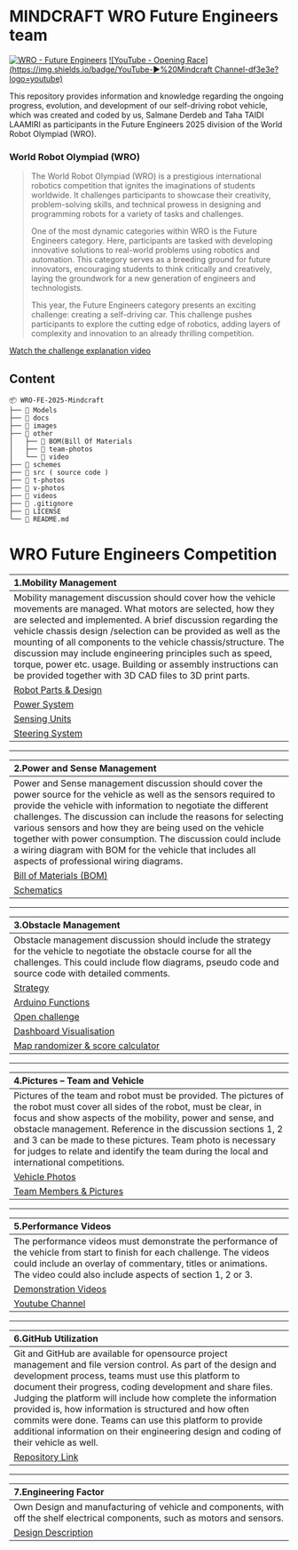 # MINDCRAFT WRO Future Engineers team
[![WRO - Future Engineers](https://img.shields.io/badge/WRO-Future_Engineers-2e52af)](https://wro-association.org/wp-content/uploads/WRO-2024-Future-Engineers-Self-Driving-Cars-General-Rules.pdf)
[![YouTube - Opening Race](https://img.shields.io/badge/YouTube-▶️%20Mindcraft Channel-df3e3e?logo=youtube)](http://www.youtube.com/@MindcraftWRO-kw8vp)


This repository provides information and knowledge regarding the ongoing progress, evolution, and development of our self-driving robot vehicle, which was created and coded by us, Salmane Derdeb and Taha TAIDI LAAMIRI as participants in the Future Engineers 2025 division of the World Robot Olympiad (WRO).

### World Robot Olympiad (WRO)

> The World Robot Olympiad (WRO) is a prestigious international robotics competition that ignites the imaginations of students worldwide. It challenges participants to showcase their creativity, problem-solving skills, and technical prowess in designing and programming robots for a variety of tasks and challenges.
>
> One of the most dynamic categories within WRO is the Future Engineers category. Here, participants are tasked with developing innovative solutions to real-world problems using robotics and automation. This category serves as a breeding ground for future innovators, encouraging students to think critically and creatively, laying the groundwork for a new generation of engineers and technologists.
>
> This year, the Future Engineers category presents an exciting challenge: creating a self-driving car. This challenge pushes participants to explore the cutting edge of robotics, adding layers of complexity and innovation to an already thrilling competition.

[Watch the challenge explanation video](https://www.youtube.com/watch?v=_J15lf6uhwo&t=2s)


## Content
```
📦 WRO-FE-2025-Mindcraft
├── 📁 Models           
├── 📁 docs
├── 📁 images
├── 📁 other     
│   ├── 📁 BOM(Bill Of Materials 
│   ├── 📁 team-photos 
│   └── 📁 video 
├── 📁 schemes 
├── 📁 src ( source code )
├── 📁 t-photos
├── 📁 v-photos
├── 📁 videos
├── 📄 .gitignore
├── 📄 LICENSE
└── 📄 README.md             
```

# WRO Future Engineers Competition

| **1.Mobility Management**             |
|:---------------------------------------|
| Mobility management discussion should cover how the vehicle movements are managed. What motors are selected, how they are selected and implemented. A brief discussion regarding the vehicle chassis design /selection can be provided as well as the mounting of all components to the vehicle chassis/structure. The discussion may include engineering principles such as speed, torque, power etc. usage. Building or assembly instructions can be provided together with 3D CAD files to 3D print parts.|
| [Robot Parts & Design](https://github.com/DexterTaha/WRO-FE-2025-Mindcraft/tree/60c6af51964cac08a16972d11f31143172ebb7d1/Models)      |
| [Power System]() |
| [Sensing Units]() |
| [Steering System]() |

---

| **2.Power and Sense Management**        |
|:---------------------------------------|
|Power and Sense management discussion should cover the power source for the vehicle as well as the sensors required to provide the vehicle with information to negotiate the different challenges. The discussion can include the reasons for selecting various sensors and how they are being used on the vehicle together with power consumption. The discussion could include a wiring diagram with BOM for the vehicle that includes all aspects of professional wiring diagrams.|
| [Bill of Materials (BOM)]()            |
| [Schematics](https://github.com/DexterTaha/WRO-FE-2025-Mindcraft/tree/8bc0357a20f934db1f0ee246594716c5e9e2c6fb/schemes)                   |

---

| **3.Obstacle Management**               |
|:---------------------------------------|
|Obstacle management discussion should include the strategy for the vehicle to negotiate the obstacle course for all the challenges. This could include flow diagrams, pseudo code and source code with detailed comments.|
| [Strategy]() |
| [Arduino Functions]() |
| [Open challenge]() |
| [Dashboard Visualisation]()|
| [Map randomizer & score calculator]()|

---

| **4.Pictures – Team and Vehicle**       |
|:---------------------------------------|
| Pictures of the team and robot must be provided. The pictures of the robot must cover all sides of the robot, must be clear, in focus and show aspects of the mobility, power and sense, and obstacle management. Reference in the discussion sections 1, 2 and 3 can be made to these pictures. Team photo is necessary for judges to relate and identify the team during the local and international competitions. |
| [Vehicle Photos](https://github.com/DexterTaha/WRO-FE-2024-Mindcraft-International/tree/2bbf1b3f514550d7e91d4fa6e24702a49f4da584/v-photos)           |
| [Team Members & Pictures](https://github.com/DexterTaha/WRO-FE-2024-Mindcraft-International/tree/2bbf1b3f514550d7e91d4fa6e24702a49f4da584/t-photos)             |

---

| **5.Performance Videos**                |
|:---------------------------------------|
| The performance videos must demonstrate the performance of the vehicle from start to finish for each challenge. The videos could include an overlay of commentary, titles or animations. The video could also include aspects of section 1, 2 or 3. |
| [Demonstration Videos](https://github.com/DexterTaha/WRO-FE-2024-Mindcraft-International/tree/2bbf1b3f514550d7e91d4fa6e24702a49f4da584/videos) |
| [Youtube Channel](https://www.youtube.com/@MindcraftWRO-kw8vp)|

---

| **6.GitHub Utilization**                |
|:---------------------------------------|
| Git and GitHub are available for opensource project management and file version control. As part of the design and development process, teams must use this platform to document their progress, coding development and share files. Judging the platform will include how complete the information provided is, how information is structured and how often commits were done. Teams can use this platform to provide additional information on their engineering design and coding of their vehicle as well.|
| [Repository Link](https://github.com/DexterTaha/WRO-FE-2025-Mindcraft) |

---

| **7.Engineering Factor**                |
|:---------------------------------------|
| Own Design and manufacturing of vehicle and components, with off the shelf electrical components, such as motors and sensors. |
| [Design Description]() |
